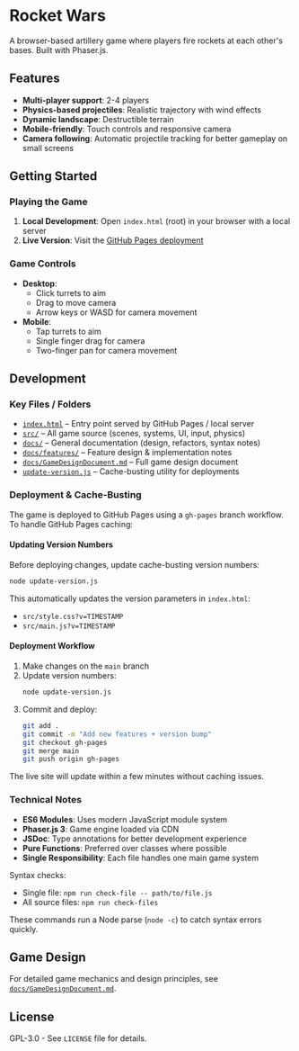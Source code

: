 # Rocket Wars

A browser-based artillery game where players fire rockets at each other's bases. Built with Phaser.js.

## Features

- **Multi-player support**: 2-4 players
- **Physics-based projectiles**: Realistic trajectory with wind effects
- **Dynamic landscape**: Destructible terrain
- **Mobile-friendly**: Touch controls and responsive camera
- **Camera following**: Automatic projectile tracking for better gameplay on small screens

## Getting Started

### Playing the Game

1. **Local Development**: Open `index.html` (root) in your browser with a local server
2. **Live Version**: Visit the [GitHub Pages deployment](https://philgeorge.github.io/rocket-wars/)

### Game Controls

- **Desktop**: 
  - Click turrets to aim
  - Drag to move camera
  - Arrow keys or WASD for camera movement
- **Mobile**: 
  - Tap turrets to aim
  - Single finger drag for camera
  - Two-finger pan for camera movement

## Development

### Key Files / Folders

- [`index.html`](./index.html) – Entry point served by GitHub Pages / local server
- [`src/`](./src) – All game source (scenes, systems, UI, input, physics)
- [`docs/`](./docs) – General documentation (design, refactors, syntax notes)
- [`docs/features/`](./docs/features) – Feature design & implementation notes
- [`docs/GameDesignDocument.md`](./docs/GameDesignDocument.md) – Full game design document
- [`update-version.js`](./update-version.js) – Cache-busting utility for deployments

### Deployment & Cache-Busting

The game is deployed to GitHub Pages using a `gh-pages` branch workflow. To handle GitHub Pages caching:

#### Updating Version Numbers

Before deploying changes, update cache-busting version numbers:

```bash
node update-version.js
```

This automatically updates the version parameters in `index.html`:
- `src/style.css?v=TIMESTAMP`
- `src/main.js?v=TIMESTAMP`

#### Deployment Workflow

1. Make changes on the `main` branch
2. Update version numbers:
   ```bash
   node update-version.js
   ```
3. Commit and deploy:
   ```bash
   git add .
   git commit -m "Add new features + version bump"
   git checkout gh-pages
   git merge main
   git push origin gh-pages
   ```

The live site will update within a few minutes without caching issues.

### Technical Notes

- **ES6 Modules**: Uses modern JavaScript module system
- **Phaser.js 3**: Game engine loaded via CDN
- **JSDoc**: Type annotations for better development experience
- **Pure Functions**: Preferred over classes where possible
- **Single Responsibility**: Each file handles one main game system

Syntax checks:

- Single file: `npm run check-file -- path/to/file.js`
- All source files: `npm run check-files`

These commands run a Node parse (`node -c`) to catch syntax errors quickly.

## Game Design

For detailed game mechanics and design principles, see [`docs/GameDesignDocument.md`](./docs/GameDesignDocument.md).

## License

GPL-3.0 - See `LICENSE` file for details.
